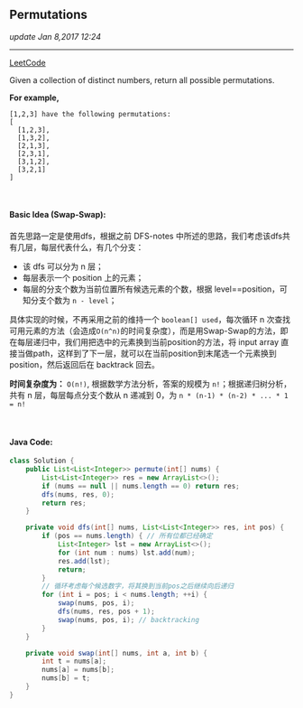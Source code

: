 ## Permutations
_update Jan 8,2017  12:24_

---
[LeetCode](https://leetcode.com/problems/permutations/description/)

Given a collection of distinct numbers, return all possible permutations.

**For example,**

    [1,2,3] have the following permutations:
    [
      [1,2,3],
      [1,3,2],
      [2,1,3],
      [2,3,1],
      [3,1,2],
      [3,2,1]
    ]

<br>

#### Basic Idea (Swap-Swap):  
首先思路一定是使用dfs，根据之前 DFS-notes 中所述的思路，我们考虑该dfs共有几层，每层代表什么，有几个分支：

 *  该 dfs 可以分为 n 层；
 *  每层表示一个 position 上的元素；
 *  每层的分支个数为当前位置所有候选元素的个数，根据 level==position，可知分支个数为 `n - level`；

具体实现的时候，不再采用之前的维持一个 `boolean[] used`，每次循环 n 次查找可用元素的方法（会造成`O(n^n)`的时间复杂度），而是用Swap-Swap的方法，即在每层递归中，我们用把选中的元素换到当前position的方法，将 input array 直接当做path，这样到了下一层，就可以在当前position到末尾选一个元素换到position，然后返回后在 backtrack 回去。

**时间复杂度为：** `O(n!)`, 根据数学方法分析，答案的规模为 `n!`；根据递归树分析，共有 n 层，每层每点分支个数从 n 递减到 0，为 `n * (n-1) * (n-2) * ... * 1 = n!`

<br>

#### Java Code:
```java
class Solution {
    public List<List<Integer>> permute(int[] nums) {
        List<List<Integer>> res = new ArrayList<>();
        if (nums == null || nums.length == 0) return res;
        dfs(nums, res, 0);
        return res;
    }

    private void dfs(int[] nums, List<List<Integer>> res, int pos) {
        if (pos == nums.length) { // 所有位都已经确定
            List<Integer> lst = new ArrayList<>();
            for (int num : nums) lst.add(num);
            res.add(lst);
            return;
        }
        // 循环考虑每个候选数字，将其换到当前pos之后继续向后递归
        for (int i = pos; i < nums.length; ++i) {
            swap(nums, pos, i);
            dfs(nums, res, pos + 1);
            swap(nums, pos, i); // backtracking
        }
    }

    private void swap(int[] nums, int a, int b) {
        int t = nums[a];
        nums[a] = nums[b];
        nums[b] = t;
    }
}
```
